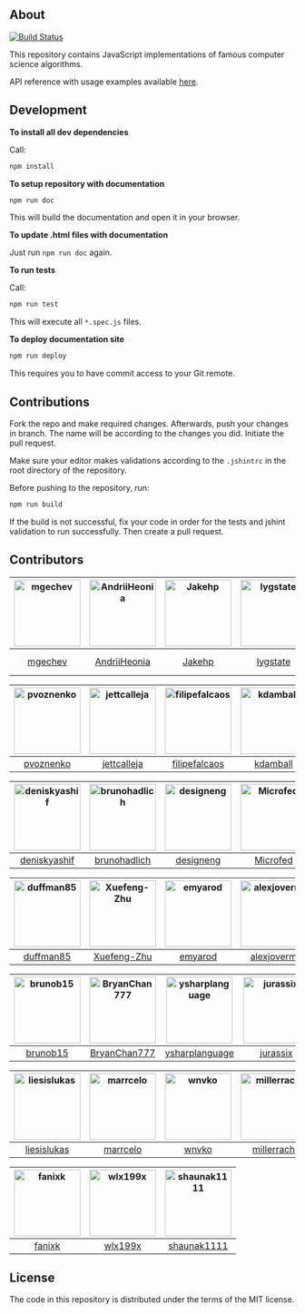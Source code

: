 ## About

[![Build Status](https://travis-ci.org/mgechev/javascript-algorithms.svg?branch=Jakehp-patch-1)](https://travis-ci.org/mgechev/javascript-algorithms)

This repository contains JavaScript implementations of famous computer science algorithms.

API reference with usage examples available <a href="https://mgechev.github.io/javascript-algorithms/" target="_blank">here</a>.

## Development

**To install all dev dependencies**

Call:

```bash
npm install
```

**To setup repository with documentation**

```bash
npm run doc
```

This will build the documentation and open it in your browser.

**To update .html files with documentation**

Just run `npm run doc` again.

**To run tests**

Call:

```bash
npm run test
```

This will execute all `*.spec.js` files.

**To deploy documentation site**

```bash
npm run deploy
```

This requires you to have commit access to your Git remote.

## Contributions

Fork the repo and make required changes. Afterwards, push your changes in branch. The name will be according to the changes you did. Initiate the pull request.

Make sure your editor makes validations according to the `.jshintrc` in the root directory of the repository.

Before pushing to the repository, run:

```bash
npm run build
```

If the build is not successful, fix your code in order for the tests and jshint validation to run successfully. Then create a pull request.

## Contributors

| [<img alt="mgechev" src="https://avatars1.githubusercontent.com/u/455023?v=4&s=117" width="117">](https://github.com/mgechev) | [<img alt="AndriiHeonia" src="https://avatars1.githubusercontent.com/u/773648?v=4&s=117" width="117">](https://github.com/AndriiHeonia) | [<img alt="Jakehp" src="https://avatars1.githubusercontent.com/u/1854569?v=4&s=117" width="117">](https://github.com/Jakehp) | [<img alt="lygstate" src="https://avatars3.githubusercontent.com/u/121040?v=4&s=117" width="117">](https://github.com/lygstate) | [<img alt="mik-laj" src="https://avatars1.githubusercontent.com/u/12058428?v=4&s=117" width="117">](https://github.com/mik-laj) | [<img alt="krzysztof-grzybek" src="https://avatars0.githubusercontent.com/u/6236664?v=4&s=117" width="117">](https://github.com/krzysztof-grzybek) |
| :-: | :-: | :-: | :-: | :-: | :-: |
| [mgechev](https://github.com/mgechev) | [AndriiHeonia](https://github.com/AndriiHeonia) | [Jakehp](https://github.com/Jakehp) | [lygstate](https://github.com/lygstate) | [mik-laj](https://github.com/mik-laj) | [krzysztof-grzybek](https://github.com/krzysztof-grzybek) |

| [<img alt="pvoznenko" src="https://avatars3.githubusercontent.com/u/1098414?v=4&s=117" width="117">](https://github.com/pvoznenko) | [<img alt="jettcalleja" src="https://avatars0.githubusercontent.com/u/6356258?v=4&s=117" width="117">](https://github.com/jettcalleja) | [<img alt="filipefalcaos" src="https://avatars2.githubusercontent.com/u/9125631?v=4&s=117" width="117">](https://github.com/filipefalcaos) | [<img alt="kdamball" src="https://avatars3.githubusercontent.com/u/3318312?v=4&s=117" width="117">](https://github.com/kdamball) | [<img alt="lekkas" src="https://avatars3.githubusercontent.com/u/5211478?v=4&s=117" width="117">](https://github.com/lekkas) | [<img alt="infusion" src="https://avatars3.githubusercontent.com/u/197742?v=4&s=117" width="117">](https://github.com/infusion) |
| :-: | :-: | :-: | :-: | :-: | :-: |
| [pvoznenko](https://github.com/pvoznenko) | [jettcalleja](https://github.com/jettcalleja) | [filipefalcaos](https://github.com/filipefalcaos) | [kdamball](https://github.com/kdamball) | [lekkas](https://github.com/lekkas) | [infusion](https://github.com/infusion) |

| [<img alt="deniskyashif" src="https://avatars2.githubusercontent.com/u/5999271?v=4&s=117" width="117">](https://github.com/deniskyashif) | [<img alt="brunohadlich" src="https://avatars2.githubusercontent.com/u/7043013?v=4&s=117" width="117">](https://github.com/brunohadlich) | [<img alt="designeng" src="https://avatars0.githubusercontent.com/u/2807469?v=4&s=117" width="117">](https://github.com/designeng) | [<img alt="Microfed" src="https://avatars1.githubusercontent.com/u/613179?v=4&s=117" width="117">](https://github.com/Microfed) | [<img alt="Nirajkashyap" src="https://avatars3.githubusercontent.com/u/4338110?v=4&s=117" width="117">](https://github.com/Nirajkashyap) | [<img alt="pkerpedjiev" src="https://avatars3.githubusercontent.com/u/2143629?v=4&s=117" width="117">](https://github.com/pkerpedjiev) |
| :-: | :-: | :-: | :-: | :-: | :-: |
| [deniskyashif](https://github.com/deniskyashif) | [brunohadlich](https://github.com/brunohadlich) | [designeng](https://github.com/designeng) | [Microfed](https://github.com/Microfed) | [Nirajkashyap](https://github.com/Nirajkashyap) | [pkerpedjiev](https://github.com/pkerpedjiev) |

| [<img alt="duffman85" src="https://avatars0.githubusercontent.com/u/15054422?v=4&s=117" width="117">](https://github.com/duffman85) | [<img alt="Xuefeng-Zhu" src="https://avatars0.githubusercontent.com/u/5875315?v=4&s=117" width="117">](https://github.com/Xuefeng-Zhu) | [<img alt="emyarod" src="https://avatars3.githubusercontent.com/u/8265238?v=4&s=117" width="117">](https://github.com/emyarod) | [<img alt="alexjoverm" src="https://avatars3.githubusercontent.com/u/5701162?v=4&s=117" width="117">](https://github.com/alexjoverm) | [<img alt="amilajack" src="https://avatars1.githubusercontent.com/u/6374832?v=4&s=117" width="117">](https://github.com/amilajack) | [<img alt="BorislavBorisov22" src="https://avatars2.githubusercontent.com/u/20156662?v=4&s=117" width="117">](https://github.com/BorislavBorisov22) |
| :-: | :-: | :-: | :-: | :-: | :-: |
| [duffman85](https://github.com/duffman85) | [Xuefeng-Zhu](https://github.com/Xuefeng-Zhu) | [emyarod](https://github.com/emyarod) | [alexjoverm](https://github.com/alexjoverm) | [amilajack](https://github.com/amilajack) | [BorislavBorisov22](https://github.com/BorislavBorisov22) |

| [<img alt="brunob15" src="https://avatars2.githubusercontent.com/u/5839627?v=4&s=117" width="117">](https://github.com/brunob15) | [<img alt="BryanChan777" src="https://avatars0.githubusercontent.com/u/43082778?v=4&s=117" width="117">](https://github.com/BryanChan777) | [<img alt="ysharplanguage" src="https://avatars0.githubusercontent.com/u/1055314?v=4&s=117" width="117">](https://github.com/ysharplanguage) | [<img alt="jurassix" src="https://avatars3.githubusercontent.com/u/1869117?v=4&s=117" width="117">](https://github.com/jurassix) | [<img alt="fisenkodv" src="https://avatars0.githubusercontent.com/u/1039447?v=4&s=117" width="117">](https://github.com/fisenkodv) | [<img alt="contra" src="https://avatars0.githubusercontent.com/u/425716?v=4&s=117" width="117">](https://github.com/contra) |
| :-: | :-: | :-: | :-: | :-: | :-: |
| [brunob15](https://github.com/brunob15) | [BryanChan777](https://github.com/BryanChan777) | [ysharplanguage](https://github.com/ysharplanguage) | [jurassix](https://github.com/jurassix) | [fisenkodv](https://github.com/fisenkodv) | [contra](https://github.com/contra) |

| [<img alt="liesislukas" src="https://avatars3.githubusercontent.com/u/2733862?v=4&s=117" width="117">](https://github.com/liesislukas) | [<img alt="marrcelo" src="https://avatars3.githubusercontent.com/u/18054556?v=4&s=117" width="117">](https://github.com/marrcelo) | [<img alt="wnvko" src="https://avatars3.githubusercontent.com/u/5990334?v=4&s=117" width="117">](https://github.com/wnvko) | [<img alt="millerrach" src="https://avatars2.githubusercontent.com/u/12432794?v=4&s=117" width="117">](https://github.com/millerrach) | [<img alt="xiedezhuo" src="https://avatars3.githubusercontent.com/u/39017209?v=4&s=117" width="117">](https://github.com/xiedezhuo) | [<img alt="DengYiping" src="https://avatars0.githubusercontent.com/u/12176046?v=4&s=117" width="117">](https://github.com/DengYiping) |
| :-: | :-: | :-: | :-: | :-: | :-: |
| [liesislukas](https://github.com/liesislukas) | [marrcelo](https://github.com/marrcelo) | [wnvko](https://github.com/wnvko) | [millerrach](https://github.com/millerrach) | [xiedezhuo](https://github.com/xiedezhuo) | [DengYiping](https://github.com/DengYiping) |

| [<img alt="fanixk" src="https://avatars2.githubusercontent.com/u/921156?v=4&s=117" width="117">](https://github.com/fanixk) | [<img alt="wlx199x" src="https://avatars1.githubusercontent.com/u/6756730?v=4&s=117" width="117">](https://github.com/wlx199x) | [<img alt="shaunak1111" src="https://avatars3.githubusercontent.com/u/1323960?v=4&s=117" width="117">](https://github.com/shaunak1111) |
| :-: | :-: | :-: |
| [fanixk](https://github.com/fanixk) | [wlx199x](https://github.com/wlx199x) | [shaunak1111](https://github.com/shaunak1111) |

## License

The code in this repository is distributed under the terms of the MIT license.
